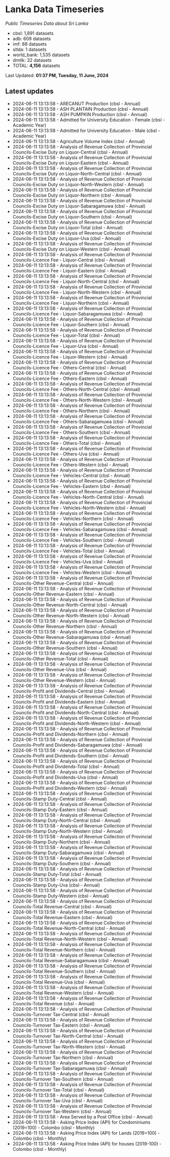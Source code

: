 # Lanka Data Timeseries
*Public Timeseries Data about Sri Lanka*

* cbsl: 1,891 datasets
* adb: 609 datasets
* imf: 88 datasets
* sltda: 1 datasets
* world_bank: 1,535 datasets
* dmtlk: 32 datasets
* TOTAL: **4,156** datasets

Last Updated: **01:37 PM, Tuesday, 11 June, 2024**

## Latest updates

* 2024-06-11 13:13:58 - ARECANUT Production (cbsl - Annual)
* 2024-06-11 13:13:58 - ASH PLANTAIN Production (cbsl - Annual)
* 2024-06-11 13:13:58 - ASH PUMPKIN Production (cbsl - Annual)
* 2024-06-11 13:13:58 - Admitted for University Education - Female (cbsl - Academic Year)
* 2024-06-11 13:13:58 - Admitted for University Education - Male (cbsl - Academic Year)
* 2024-06-11 13:13:58 - Agriculture Volume Index (cbsl - Annual)
* 2024-06-11 13:13:58 - Analysis of Revenue Collection of Provincial Councils-Excise Duty on Liquor-Central (cbsl - Annual)
* 2024-06-11 13:13:58 - Analysis of Revenue Collection of Provincial Councils-Excise Duty on Liquor-Eastern (cbsl - Annual)
* 2024-06-11 13:13:58 - Analysis of Revenue Collection of Provincial Councils-Excise Duty on Liquor-North-Central (cbsl - Annual)
* 2024-06-11 13:13:58 - Analysis of Revenue Collection of Provincial Councils-Excise Duty on Liquor-North-Western (cbsl - Annual)
* 2024-06-11 13:13:58 - Analysis of Revenue Collection of Provincial Councils-Excise Duty on Liquor-Northern (cbsl - Annual)
* 2024-06-11 13:13:58 - Analysis of Revenue Collection of Provincial Councils-Excise Duty on Liquor-Sabaragamuwa (cbsl - Annual)
* 2024-06-11 13:13:58 - Analysis of Revenue Collection of Provincial Councils-Excise Duty on Liquor-Southern (cbsl - Annual)
* 2024-06-11 13:13:58 - Analysis of Revenue Collection of Provincial Councils-Excise Duty on Liquor-Total (cbsl - Annual)
* 2024-06-11 13:13:58 - Analysis of Revenue Collection of Provincial Councils-Excise Duty on Liquor-Uva (cbsl - Annual)
* 2024-06-11 13:13:58 - Analysis of Revenue Collection of Provincial Councils-Excise Duty on Liquor-Western (cbsl - Annual)
* 2024-06-11 13:13:58 - Analysis of Revenue Collection of Provincial Councils-Licence Fee - Liquor-Central (cbsl - Annual)
* 2024-06-11 13:13:58 - Analysis of Revenue Collection of Provincial Councils-Licence Fee - Liquor-Eastern (cbsl - Annual)
* 2024-06-11 13:13:58 - Analysis of Revenue Collection of Provincial Councils-Licence Fee - Liquor-North-Central (cbsl - Annual)
* 2024-06-11 13:13:58 - Analysis of Revenue Collection of Provincial Councils-Licence Fee - Liquor-North-Western (cbsl - Annual)
* 2024-06-11 13:13:58 - Analysis of Revenue Collection of Provincial Councils-Licence Fee - Liquor-Northern (cbsl - Annual)
* 2024-06-11 13:13:58 - Analysis of Revenue Collection of Provincial Councils-Licence Fee - Liquor-Sabaragamuwa (cbsl - Annual)
* 2024-06-11 13:13:58 - Analysis of Revenue Collection of Provincial Councils-Licence Fee - Liquor-Southern (cbsl - Annual)
* 2024-06-11 13:13:58 - Analysis of Revenue Collection of Provincial Councils-Licence Fee - Liquor-Total (cbsl - Annual)
* 2024-06-11 13:13:58 - Analysis of Revenue Collection of Provincial Councils-Licence Fee - Liquor-Uva (cbsl - Annual)
* 2024-06-11 13:13:58 - Analysis of Revenue Collection of Provincial Councils-Licence Fee - Liquor-Western (cbsl - Annual)
* 2024-06-11 13:13:58 - Analysis of Revenue Collection of Provincial Councils-Licence Fee - Others-Central (cbsl - Annual)
* 2024-06-11 13:13:58 - Analysis of Revenue Collection of Provincial Councils-Licence Fee - Others-Eastern (cbsl - Annual)
* 2024-06-11 13:13:58 - Analysis of Revenue Collection of Provincial Councils-Licence Fee - Others-North-Central (cbsl - Annual)
* 2024-06-11 13:13:58 - Analysis of Revenue Collection of Provincial Councils-Licence Fee - Others-North-Western (cbsl - Annual)
* 2024-06-11 13:13:58 - Analysis of Revenue Collection of Provincial Councils-Licence Fee - Others-Northern (cbsl - Annual)
* 2024-06-11 13:13:58 - Analysis of Revenue Collection of Provincial Councils-Licence Fee - Others-Sabaragamuwa (cbsl - Annual)
* 2024-06-11 13:13:58 - Analysis of Revenue Collection of Provincial Councils-Licence Fee - Others-Southern (cbsl - Annual)
* 2024-06-11 13:13:58 - Analysis of Revenue Collection of Provincial Councils-Licence Fee - Others-Total (cbsl - Annual)
* 2024-06-11 13:13:58 - Analysis of Revenue Collection of Provincial Councils-Licence Fee - Others-Uva (cbsl - Annual)
* 2024-06-11 13:13:58 - Analysis of Revenue Collection of Provincial Councils-Licence Fee - Others-Western (cbsl - Annual)
* 2024-06-11 13:13:58 - Analysis of Revenue Collection of Provincial Councils-Licence Fee - Vehicles-Central (cbsl - Annual)
* 2024-06-11 13:13:58 - Analysis of Revenue Collection of Provincial Councils-Licence Fee - Vehicles-Eastern (cbsl - Annual)
* 2024-06-11 13:13:58 - Analysis of Revenue Collection of Provincial Councils-Licence Fee - Vehicles-North-Central (cbsl - Annual)
* 2024-06-11 13:13:58 - Analysis of Revenue Collection of Provincial Councils-Licence Fee - Vehicles-North-Western (cbsl - Annual)
* 2024-06-11 13:13:58 - Analysis of Revenue Collection of Provincial Councils-Licence Fee - Vehicles-Northern (cbsl - Annual)
* 2024-06-11 13:13:58 - Analysis of Revenue Collection of Provincial Councils-Licence Fee - Vehicles-Sabaragamuwa (cbsl - Annual)
* 2024-06-11 13:13:58 - Analysis of Revenue Collection of Provincial Councils-Licence Fee - Vehicles-Southern (cbsl - Annual)
* 2024-06-11 13:13:58 - Analysis of Revenue Collection of Provincial Councils-Licence Fee - Vehicles-Total (cbsl - Annual)
* 2024-06-11 13:13:58 - Analysis of Revenue Collection of Provincial Councils-Licence Fee - Vehicles-Uva (cbsl - Annual)
* 2024-06-11 13:13:58 - Analysis of Revenue Collection of Provincial Councils-Licence Fee - Vehicles-Western (cbsl - Annual)
* 2024-06-11 13:13:58 - Analysis of Revenue Collection of Provincial Councils-Other Revenue-Central (cbsl - Annual)
* 2024-06-11 13:13:58 - Analysis of Revenue Collection of Provincial Councils-Other Revenue-Eastern (cbsl - Annual)
* 2024-06-11 13:13:58 - Analysis of Revenue Collection of Provincial Councils-Other Revenue-North-Central (cbsl - Annual)
* 2024-06-11 13:13:58 - Analysis of Revenue Collection of Provincial Councils-Other Revenue-North-Western (cbsl - Annual)
* 2024-06-11 13:13:58 - Analysis of Revenue Collection of Provincial Councils-Other Revenue-Northern (cbsl - Annual)
* 2024-06-11 13:13:58 - Analysis of Revenue Collection of Provincial Councils-Other Revenue-Sabaragamuwa (cbsl - Annual)
* 2024-06-11 13:13:58 - Analysis of Revenue Collection of Provincial Councils-Other Revenue-Southern (cbsl - Annual)
* 2024-06-11 13:13:58 - Analysis of Revenue Collection of Provincial Councils-Other Revenue-Total (cbsl - Annual)
* 2024-06-11 13:13:58 - Analysis of Revenue Collection of Provincial Councils-Other Revenue-Uva (cbsl - Annual)
* 2024-06-11 13:13:58 - Analysis of Revenue Collection of Provincial Councils-Other Revenue-Western (cbsl - Annual)
* 2024-06-11 13:13:58 - Analysis of Revenue Collection of Provincial Councils-Profit and Dividends-Central (cbsl - Annual)
* 2024-06-11 13:13:58 - Analysis of Revenue Collection of Provincial Councils-Profit and Dividends-Eastern (cbsl - Annual)
* 2024-06-11 13:13:58 - Analysis of Revenue Collection of Provincial Councils-Profit and Dividends-North-Central (cbsl - Annual)
* 2024-06-11 13:13:58 - Analysis of Revenue Collection of Provincial Councils-Profit and Dividends-North-Western (cbsl - Annual)
* 2024-06-11 13:13:58 - Analysis of Revenue Collection of Provincial Councils-Profit and Dividends-Northern (cbsl - Annual)
* 2024-06-11 13:13:58 - Analysis of Revenue Collection of Provincial Councils-Profit and Dividends-Sabaragamuwa (cbsl - Annual)
* 2024-06-11 13:13:58 - Analysis of Revenue Collection of Provincial Councils-Profit and Dividends-Southern (cbsl - Annual)
* 2024-06-11 13:13:58 - Analysis of Revenue Collection of Provincial Councils-Profit and Dividends-Total (cbsl - Annual)
* 2024-06-11 13:13:58 - Analysis of Revenue Collection of Provincial Councils-Profit and Dividends-Uva (cbsl - Annual)
* 2024-06-11 13:13:58 - Analysis of Revenue Collection of Provincial Councils-Profit and Dividends-Western (cbsl - Annual)
* 2024-06-11 13:13:58 - Analysis of Revenue Collection of Provincial Councils-Stamp Duty-Central (cbsl - Annual)
* 2024-06-11 13:13:58 - Analysis of Revenue Collection of Provincial Councils-Stamp Duty-Eastern (cbsl - Annual)
* 2024-06-11 13:13:58 - Analysis of Revenue Collection of Provincial Councils-Stamp Duty-North-Central (cbsl - Annual)
* 2024-06-11 13:13:58 - Analysis of Revenue Collection of Provincial Councils-Stamp Duty-North-Western (cbsl - Annual)
* 2024-06-11 13:13:58 - Analysis of Revenue Collection of Provincial Councils-Stamp Duty-Northern (cbsl - Annual)
* 2024-06-11 13:13:58 - Analysis of Revenue Collection of Provincial Councils-Stamp Duty-Sabaragamuwa (cbsl - Annual)
* 2024-06-11 13:13:58 - Analysis of Revenue Collection of Provincial Councils-Stamp Duty-Southern (cbsl - Annual)
* 2024-06-11 13:13:58 - Analysis of Revenue Collection of Provincial Councils-Stamp Duty-Total (cbsl - Annual)
* 2024-06-11 13:13:58 - Analysis of Revenue Collection of Provincial Councils-Stamp Duty-Uva (cbsl - Annual)
* 2024-06-11 13:13:58 - Analysis of Revenue Collection of Provincial Councils-Stamp Duty-Western (cbsl - Annual)
* 2024-06-11 13:13:58 - Analysis of Revenue Collection of Provincial Councils-Total Revenue-Central (cbsl - Annual)
* 2024-06-11 13:13:58 - Analysis of Revenue Collection of Provincial Councils-Total Revenue-Eastern (cbsl - Annual)
* 2024-06-11 13:13:58 - Analysis of Revenue Collection of Provincial Councils-Total Revenue-North-Central (cbsl - Annual)
* 2024-06-11 13:13:58 - Analysis of Revenue Collection of Provincial Councils-Total Revenue-North-Western (cbsl - Annual)
* 2024-06-11 13:13:58 - Analysis of Revenue Collection of Provincial Councils-Total Revenue-Northern (cbsl - Annual)
* 2024-06-11 13:13:58 - Analysis of Revenue Collection of Provincial Councils-Total Revenue-Sabaragamuwa (cbsl - Annual)
* 2024-06-11 13:13:58 - Analysis of Revenue Collection of Provincial Councils-Total Revenue-Southern (cbsl - Annual)
* 2024-06-11 13:13:58 - Analysis of Revenue Collection of Provincial Councils-Total Revenue-Uva (cbsl - Annual)
* 2024-06-11 13:13:58 - Analysis of Revenue Collection of Provincial Councils-Total Revenue-Western (cbsl - Annual)
* 2024-06-11 13:13:58 - Analysis of Revenue Collection of Provincial Councils-Total Revenue (cbsl - Annual)
* 2024-06-11 13:13:58 - Analysis of Revenue Collection of Provincial Councils-Turnover Tax-Central (cbsl - Annual)
* 2024-06-11 13:13:58 - Analysis of Revenue Collection of Provincial Councils-Turnover Tax-Eastern (cbsl - Annual)
* 2024-06-11 13:13:58 - Analysis of Revenue Collection of Provincial Councils-Turnover Tax-North-Central (cbsl - Annual)
* 2024-06-11 13:13:58 - Analysis of Revenue Collection of Provincial Councils-Turnover Tax-North-Western (cbsl - Annual)
* 2024-06-11 13:13:58 - Analysis of Revenue Collection of Provincial Councils-Turnover Tax-Northern (cbsl - Annual)
* 2024-06-11 13:13:58 - Analysis of Revenue Collection of Provincial Councils-Turnover Tax-Sabaragamuwa (cbsl - Annual)
* 2024-06-11 13:13:58 - Analysis of Revenue Collection of Provincial Councils-Turnover Tax-Southern (cbsl - Annual)
* 2024-06-11 13:13:58 - Analysis of Revenue Collection of Provincial Councils-Turnover Tax-Total (cbsl - Annual)
* 2024-06-11 13:13:58 - Analysis of Revenue Collection of Provincial Councils-Turnover Tax-Uva (cbsl - Annual)
* 2024-06-11 13:13:58 - Analysis of Revenue Collection of Provincial Councils-Turnover Tax-Western (cbsl - Annual)
* 2024-06-11 13:13:58 - Area Served by a Post Office (cbsl - Annual)
* 2024-06-11 13:13:58 - Asking Price Index (API) for Condominiums (2019=100) - Colombo (cbsl - Monthly)
* 2024-06-11 13:13:58 - Asking Price Index (API) for Lands (2019=100) - Colombo (cbsl - Monthly)
* 2024-06-11 13:13:58 - Asking Price Index (API) for houses (2019-100) - Colombo (cbsl - Monthly)